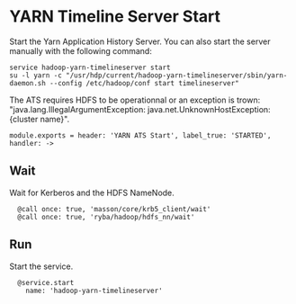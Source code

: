 
# YARN Timeline Server Start

Start the Yarn Application History Server. You can also start the server
manually with the following command:

```
service hadoop-yarn-timelineserver start
su -l yarn -c "/usr/hdp/current/hadoop-yarn-timelineserver/sbin/yarn-daemon.sh --config /etc/hadoop/conf start timelineserver"
```

The ATS requires HDFS to be operationnal or an exception is trown: 
"java.lang.IllegalArgumentException: java.net.UnknownHostException: {cluster name}".

    module.exports = header: 'YARN ATS Start', label_true: 'STARTED', handler: ->

## Wait

Wait for Kerberos and the HDFS NameNode.

      @call once: true, 'masson/core/krb5_client/wait'
      @call once: true, 'ryba/hadoop/hdfs_nn/wait'

## Run

Start the service.

      @service.start
        name: 'hadoop-yarn-timelineserver'
